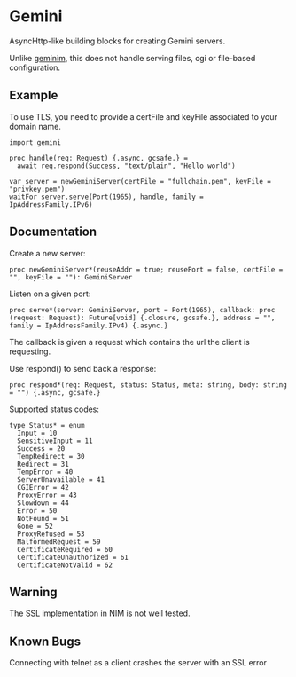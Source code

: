 Gemini
=====

AsyncHttp-like building blocks for creating Gemini servers.

Unlike [geminim](https://github.com/ardek66/geminim), this does not handle serving files, cgi or file-based configuration. 

Example
-------

To use TLS, you need to provide a certFile and keyFile associated to your domain name.

```
import gemini

proc handle(req: Request) {.async, gcsafe.} =
  await req.respond(Success, "text/plain", "Hello world")

var server = newGeminiServer(certFile = "fullchain.pem", keyFile = "privkey.pem")
waitFor server.serve(Port(1965), handle, family = IpAddressFamily.IPv6)
```

Documentation
-------------

Create a new server:
```
proc newGeminiServer*(reuseAddr = true; reusePort = false, certFile = "", keyFile = ""): GeminiServer
```

Listen on a given port:
```
proc serve*(server: GeminiServer, port = Port(1965), callback: proc (request: Request): Future[void] {.closure, gcsafe.}, address = "", family = IpAddressFamily.IPv4) {.async.}
```

The callback is given a request which contains the url the client is requesting.

Use respond() to send back a response:
```
proc respond*(req: Request, status: Status, meta: string, body: string = "") {.async, gcsafe.}
```

Supported status codes:
```
type Status* = enum
  Input = 10
  SensitiveInput = 11
  Success = 20
  TempRedirect = 30
  Redirect = 31
  TempError = 40
  ServerUnavailable = 41
  CGIError = 42
  ProxyError = 43
  Slowdown = 44
  Error = 50
  NotFound = 51
  Gone = 52
  ProxyRefused = 53
  MalformedRequest = 59
  CertificateRequired = 60
  CertificateUnauthorized = 61
  CertificateNotValid = 62
```

Warning
-------

The SSL implementation in NIM is not well tested.

Known Bugs
----------

Connecting with telnet as a client crashes the server with an SSL error
